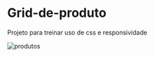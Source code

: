 # Grid-de-produto

Projeto para treinar uso de css e responsividade 

![produtos](https://user-images.githubusercontent.com/62563740/170885805-5424362e-9230-41e3-a5da-744e5c78a40e.gif)
